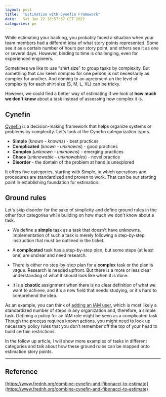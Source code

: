 ```yaml
---
layout: post
title:  "Estimation with Cynefin Framework"
date:   Sat Jan 22 18:57:57 CET 2022
categories: pm
---
```


While estimating your backlog, you probably faced a situation when your team members had a different idea of what story points represented. Some see it as a certain number of hours per story point, and others see it as one or several days. However, binding to time is challenging, even for experienced engineers.

Sometimes we like to use "shirt size" to group tasks by complexity. But something that can seem complex for one person is not necessarily as complex for another. And coming to an agreement on the level of complexity for each shirt size (S, M, L, XL) can be tricky.

However, we could find a better way of estimating if we look at **how much we don't know** about a task instead of assessing how complex it is.

## Cynefin

[Cynefin](https://thecynefin.co/about-us/about-cynefin-framework) is a decision-making framework that helps organize systems or problems by complexity. Let's look at the Cynefin categorization types.

- **Simple** (*known - knowns*) - best practices
- **Complicated** (*known - unknowns*) - good practices
- **Complex** (*unknown - unknowns*) - emerging practices
- **Chaos** (*unknowable - unknowables*) - novel practice
- **Disorder** - the domain of the problem at hand is unexplored

It offers five categories, starting with Simple, in which operations and procedures are standardized and proven to work. That can be our starting point in establishing foundation for estimation.

## Ground rules

Let's skip disorder for the sake of simplicity and define ground rules in the other four categories while building on how much we don't know about a task.

 - We define a **simple** task as a task that doesn't have unknowns. Implementation of such a task is merely following a step-by-step instruction that must be outlined in the ticket.
    
 - A **complicated** task has a step-by-step plan, but some steps (at least one) are unclear and need research.

 - There is either no step-by-step plan for a **complex** task or the plan is vague. Research is needed upfront. But there is a more or less clear understanding of what it should look like when it is done.

 - It is a **chaotic** assignment when there is no clear definition of what we want to achieve, and it's a new field that needs studying, or it's hard to comprehend the idea.

As an example, you can think of [adding an IAM user](https://docs.aws.amazon.com/IAM/latest/UserGuide/id_users_create.html#id_users_create_console), which is most likely a standardized number of steps in any organization and, therefore, a simple task. Defining a policy for an IAM role might be seen as a complicated task. Though the process requires known actions, you might need to look up necessary policy rules that you don't remember off the top of your head to build certain restrictions.

In the follow up article, I will show more examples of tasks in different categories and talk about how these ground rules can be mapped onto estimation story points.

---

## Reference

[https://www.frednh.org/combine-cynefin-and-fibonacci-to-estimate](https://www.frednh.org/combine-cynefin-and-fibonacci-to-estimate)
